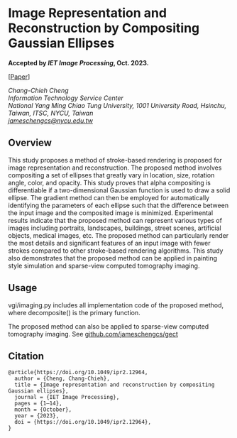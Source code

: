 
# Image Representation and Reconstruction by Compositing Gaussian Ellipses

**Accepted by *IET Image Processing*, Oct. 2023.**

[[Paper](http://doi.org/10.1049/ipr2.12964)]

*Chang-Chieh Cheng*\
*Information Technology Service Center*\
*National Yang Ming Chiao Tung University, 1001 University Road, Hsinchu, Taiwan, ITSC, NYCU, Taiwan*\
*<jameschengcs@nycu.edu.tw>*

## Overview

This study proposes a method of stroke-based rendering is proposed for image representation and reconstruction. The proposed method involves compositing a set of ellipses that greatly vary in location, size, rotation angle, color, and opacity. This study proves that alpha compositing is differentiable if a two-dimensional Gaussian function is used to draw a solid ellipse. The gradient method can then be employed for automatically identifying the parameters of each ellipse such that the difference between the input image and the composited image is minimized. Experimental results indicate that the proposed method can represent various types of images including portraits, landscapes, buildings, street scenes, artificial objects, medical images, etc. The proposed method can particularly render the most details and significant features of an input image with fewer strokes compared to other stroke-based rendering algorithms. This study also demonstrates that the proposed method can be applied in painting style simulation and sparse-view computed tomography imaging.

## Usage

vgi/imaging.py includes all implementation code of the proposed method, where decomposite() is the primary function.

The proposed method can also be applied to sparse-view computed tomography imaging. See [github.com/jameschengcs/gect](https://github.com/jameschengcs/gect)

## Citation
  ```
  @article{https://doi.org/10.1049/ipr2.12964,
    author = {Cheng, Chang-Chieh},
    title = {Image representation and reconstruction by compositing Gaussian ellipses},
    journal = {IET Image Processing},
    pages = {1–14},
    month = {October},
    year = {2023},
    doi = {https://doi.org/10.1049/ipr2.12964},
  }
  ```
